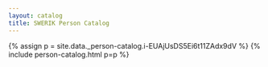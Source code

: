 ```yaml
---
layout: catalog
title: SWERIK Person Catalog
---
```

{% assign p = site.data._person-catalog.i-EUAjUsDS5Ei6t11ZAdx9dV %}
{% include person-catalog.html p=p %}

